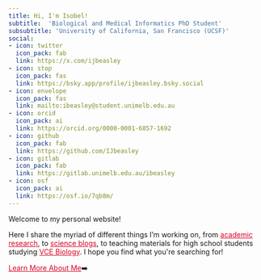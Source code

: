 ```yaml
---
title: Hi, I'm Isobel!
subtitle:  'Biological and Medical Informatics PhD Student'
subsubtitle: 'University of California, San Francisco (UCSF)'
social:
- icon: twitter
  icon_pack: fab
  link: https://x.com/ijbeasley
- icon: stop
  icon_pack: fas
  link: https://bsky.app/profile/ijbeasley.bsky.social
- icon: envelope
  icon_pack: fas
  link: mailto:ibeasley@student.unimelb.edu.au
- icon: orcid
  icon_pack: ai
  link: https://orcid.org/0000-0001-6857-1692
- icon: github
  icon_pack: fab
  link: https://github.com/IJbeasley
- icon: gitlab
  icon_pack: fab
  link: https://gitlab.unimelb.edu.au/ibeasley
- icon: osf
  icon_pack: ai
  link: https://osf.io/7qb8m/
---
```


Welcome to my personal website!  

Here I share the myriad of different things I’m working on, from <a href='/research/' style="color:#D90429">academic research</a>, to <a href = "/writing/" style="color:#D90429">science blogs</a>, to teaching materials for high school students studying <a href = "/vce-biology/" style="color:#D90429">VCE Biology</a>. I hope you find what you're searching for!

<a href = "../#about" style="color:#D90429"> Learn More About Me</a>:arrow_right:

<p> </p>



<p>&nbsp;</p> 
<p>&nbsp;</p> 



